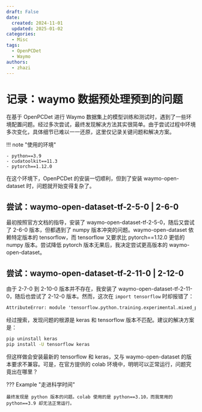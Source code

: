 ```yaml
---
draft: False 
date: 
  created: 2024-11-01
  updated: 2025-01-02
categories:
  - Misc
tags:
  - OpenPCDet
  - Waymo
authors:
  - zhazi
---
```


# 记录：waymo 数据预处理预到的问题

在基于 OpenPCDet 进行 Waymo 数据集上的模型训练和测试时，遇到了一些环境配置问题。经过多次尝试，最终发现解决方法其实很简单。由于尝试过程中环境多次变化，具体细节已难以一一还原，这里仅记录关键问题和解决方案。
<!-- more -->

!!! note "使用的环境"

    - python==3.9
    - cudatoolkit==11.3
    - pytorch==1.12.0

在这个环境下，OpenPCDet 的安装一切顺利，但到了安装 waymo-open-dataset 时，问题就开始变得复杂了。

## 尝试：waymo-open-dataset-tf-2-5-0 | 2-6-0

最初按照官方文档的指导，安装了 waymo-open-dataset-tf-2-5-0，随后又尝试了 2-6-0 版本，但都遇到了 numpy 版本冲突的问题。waymo-open-dataset 依赖特定版本的 tensorflow，而 tensorflow 又要求比 pytorch==1.12.0 更低的 numpy 版本。尝试降低 pytorch 版本无果后，我决定尝试更高版本的 waymo-open-dataset。

## 尝试：waymo-open-dataset-tf-2-11-0 | 2-12-0

由于 2-7-0 到 2-10-0 版本并不存在，我安装了 waymo-open-dataset-tf-2-11-0，随后也尝试了 2-12-0 版本。然而，这次在 `import tensorflow` 时却报错了：

``` txt title='错误信息'
AttributeError: module 'tensorflow.python.training.experimental.mixed_precision' has no attribute '_register_wrapper_optimizer_cls'
```

经过搜索，发现问题的根源是 keras 和 tensorflow 版本不匹配。建议的解决方案是：

```bash
pip uninstall keras
pip install -U tensorflow keras
```

但这样做会安装最新的 tensorflow 和 keras，又与 waymo-open-dataset 的版本要求不兼容。可是，在官方提供的 colab 环境中，明明可以正常运行，问题究竟出在哪里？


??? Example "走进科学时间"

    最终发现是 python 版本的问题。colab 使用的是 python==3.10，而我常用的 python==3.9 却无法正常运行。
